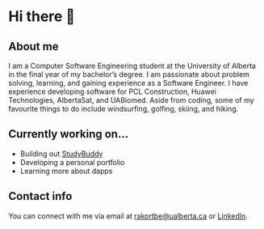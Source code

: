 # Hi there 👋

## About me
I am a Computer Software Engineering student at the University of Alberta in the final year of my bachelor’s degree. I am passionate about problem solving, learning, and gaining experience as a Software Engineer. I have experience developing software for PCL Construction, Huawei Technologies, AlbertaSat, and UABiomed. Aside from coding, some of my favourite things to do include windsurfing, golfing, skiing, and hiking.

## Currently working on...
- Building out [StudyBuddy](https://mystudybuddy.ai)
- Developing a personal portfolio
- Learning more about dapps

## Contact info
You can connect with me via email at rakortbe@ualberta.ca or [LinkedIn](https://www.linkedin.com/in/ryankortbeek/).

<!--
**ryankortbeek/ryankortbeek** is a ✨ _special_ ✨ repository because its `README.md` (this file) appears on your GitHub profile.

Here are some ideas to get you started:

- 🔭 I’m currently working on ...
- 🌱 I’m currently learning ...
- 👯 I’m looking to collaborate on ...
- 🤔 I’m looking for help with ...
- 💬 Ask me about ...
- 📫 How to reach me: ...
- 😄 Pronouns: ...
- ⚡ Fun fact: ...
-->
